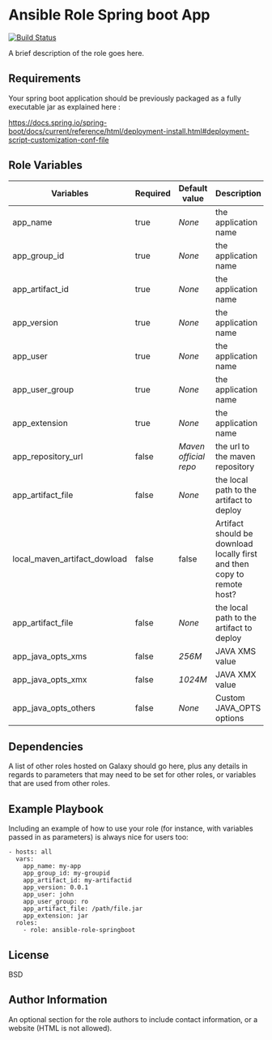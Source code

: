 Ansible Role Spring boot App
=========

[![Build Status](https://travis-ci.org/orachide/ansible-role-springboot.svg?branch=master)](https://travis-ci.org/orachide/ansible-role-springboot)

A brief description of the role goes here.

Requirements
------------

Your spring boot application should be previously packaged as a fully executable jar as explained here :

https://docs.spring.io/spring-boot/docs/current/reference/html/deployment-install.html#deployment-script-customization-conf-file

Role Variables
--------------

| Variables | Required | Default value | Description |
|-----------|----------|---------------|-------------|
| app_name  | true     | *None*          | the application name |
| app_group_id  | true     | *None*          | the application name |
| app_artifact_id  | true     | *None*          | the application name |
| app_version  | true     | *None*          | the application name |
| app_user  | true     | *None*          | the application name |
| app_user_group  | true     | *None*          | the application name |
| app_extension  | true     | *None*          | the application name |
| app_repository_url  | false     | *Maven official repo*          | the url to the maven repository |
| app_artifact_file  | false     | *None*          | the local path to the artifact to deploy |
| local_maven_artifact_dowload | false | false | Artifact should be download locally first and then copy to remote host? |
| app_artifact_file  | false     | *None*          | the local path to the artifact to deploy |
| app_java_opts_xms  | false     | *256M*          | JAVA XMS value |
| app_java_opts_xmx  | false     | *1024M*          | JAVA XMX value |
| app_java_opts_others  | false     | *None*          | Custom JAVA_OPTS options |



Dependencies
------------

A list of other roles hosted on Galaxy should go here, plus any details in regards to parameters that may need to be set for other roles, or variables that are used from other roles.

Example Playbook
----------------

Including an example of how to use your role (for instance, with variables passed in as parameters) is always nice for users too:

    - hosts: all
      vars:
        app_name: my-app
        app_group_id: my-groupid
        app_artifact_id: my-artifactid
        app_version: 0.0.1
        app_user: john
        app_user_group: ro
        app_artifact_file: /path/file.jar
        app_extension: jar
      roles:
        - role: ansible-role-springboot

License
-------

BSD

Author Information
------------------

An optional section for the role authors to include contact information, or a website (HTML is not allowed).
